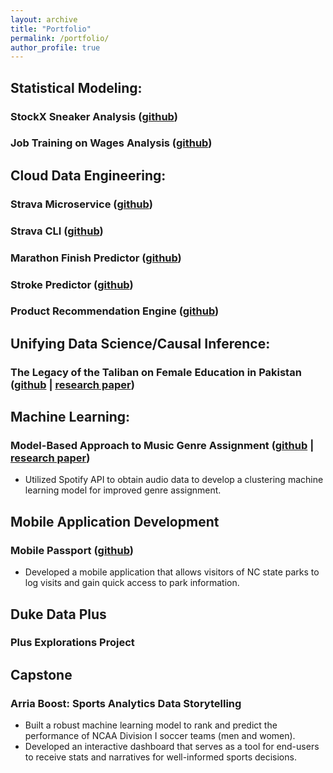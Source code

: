 ```yaml
---
layout: archive
title: "Portfolio"
permalink: /portfolio/
author_profile: true
---
```




## Statistical Modeling:
### StockX Sneaker Analysis ([github](https://github.com/rmratliffbrown/final-stats-sneakers/blob/main/final-report.Rmd)) 
### Job Training on Wages Analysis ([github](https://github.com/rmratliffbrown/job-training-wages))

## Cloud Data Engineering:
### Strava Microservice ([github](https://github.com/rmratliffbrown/data-engineering-strava-api)) 

### Strava CLI ([github](https://github.com/rmratliffbrown/strava-cli))

### Marathon Finish Predictor ([github](https://github.com/rmratliffbrown/ml-marathon-finish-predictor))

### Stroke Predictor ([github](https://github.com/rmratliffbrown/ml-stroke-predictor))

### Product Recommendation Engine ([github](https://github.com/rmratliffbrown/Recommend))

## Unifying Data Science/Causal Inference: 
### The Legacy of the Taliban on Female Education in Pakistan ([github](https://github.com/rmratliffbrown/uds-2022-ids-701-team-3) | [research paper](https://github.com/rmratliffbrown/uds-2022-ids-701-team-3/blob/main/40-docs/IDS-701_Final_Project_Report.pdf))

## Machine Learning: 
### Model-Based Approach to Music Genre Assignment ([github](https://github.com/rmratliffbrown/ml-genre-assignment) | [research paper](https://github.com/rmratliffbrown/ml-genre-assignment/blob/main/30_docs/final-report.pdf)) 
* Utilized Spotify API to obtain audio data to develop a clustering machine learning model for improved genre assignment.

## Mobile Application Development
### Mobile Passport ([github](https://github.com/rmratliffbrown/mobile-passport))
* Developed a mobile application that allows visitors of NC state parks to log visits and gain quick access to park information. 

## Duke Data Plus
### Plus Explorations Project

## Capstone
### Arria Boost: Sports Analytics Data Storytelling
* Built a robust machine learning model to rank and predict the performance of NCAA Division I soccer teams (men and women).
* Developed an interactive dashboard that serves as a tool for end-users to receive stats and narratives for well-informed sports decisions.

